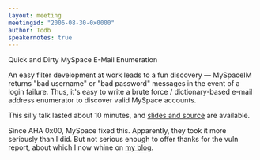 ```yaml
---
layout: meeting
meetingid: "2006-08-30-0x0000"
author: Todb
speakernotes: true
---
```


Quick and Dirty MySpace E-Mail Enumeration

An easy filter development at work leads to a fun discovery — MySpaceIM
returns "bad username" or "bad password" messages in the event of a
login failure. Thus, it's easy to write a brute force / dictionary-based
e-mail address enumerator to discover valid MySpace accounts.

This silly talk lasted about 10 minutes, and [slides and
source](http://www.planb-security.net/aha/Myspace_Account_Enumeration.ppt) are
available.

Since AHA 0x00, MySpace fixed this. Apparently, they took it more
seriously than I did. But not serious enough to offer thanks for the
vuln report, about which I now whine on [my
blog](http://www.planb-security.net/2006/09/myspaceim-info-disclosure-silently.html).

